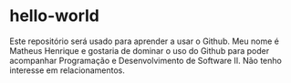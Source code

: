 # hello-world
Este repositório será usado para aprender a usar o Github.
Meu nome é Matheus Henrique e gostaria de dominar o uso do Github para poder acompanhar Programação e Desenvolvimento de Software II.
Não tenho interesse em relacionamentos.
